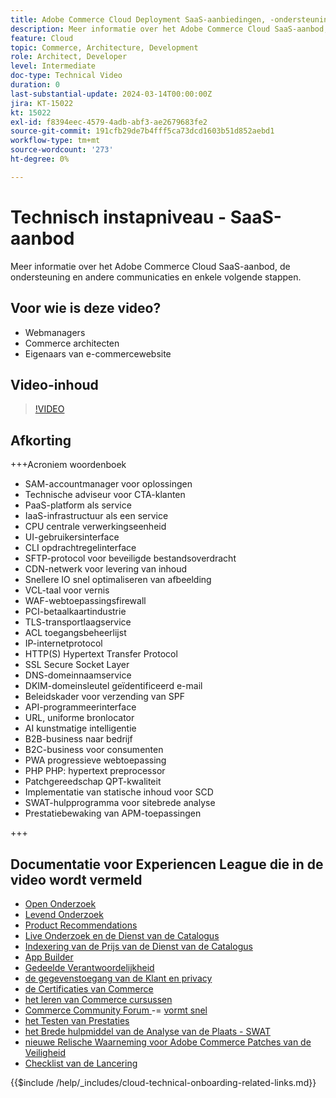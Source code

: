 ```yaml
---
title: Adobe Commerce Cloud Deployment SaaS-aanbiedingen, -ondersteuning en andere communicatie en enkele volgende stappen
description: Meer informatie over het Adobe Commerce Cloud SaaS-aanbod, de ondersteuning en andere communicaties en enkele volgende stappen.
feature: Cloud
topic: Commerce, Architecture, Development
role: Architect, Developer
level: Intermediate
doc-type: Technical Video
duration: 0
last-substantial-update: 2024-03-14T00:00:00Z
jira: KT-15022
kt: 15022
exl-id: f8394eec-4579-4adb-abf3-ae2679683fe2
source-git-commit: 191cfb29de7b4fff5ca73dcd1603b51d852aebd1
workflow-type: tm+mt
source-wordcount: '273'
ht-degree: 0%

---
```


# Technisch instapniveau - SaaS-aanbod

Meer informatie over het Adobe Commerce Cloud SaaS-aanbod, de ondersteuning en andere communicaties en enkele volgende stappen.

## Voor wie is deze video?

- Webmanagers
- Commerce architecten
- Eigenaars van e-commercewebsite

## Video-inhoud

>[!VIDEO](https://video.tv.adobe.com/v/3427902?learn=on)

## Afkorting

+++Acroniem woordenboek

- SAM-accountmanager voor oplossingen
- Technische adviseur voor CTA-klanten
- PaaS-platform als service
- IaaS-infrastructuur als een service
- CPU centrale verwerkingseenheid
- UI-gebruikersinterface
- CLI opdrachtregelinterface
- SFTP-protocol voor beveiligde bestandsoverdracht
- CDN-netwerk voor levering van inhoud
- Snellere IO snel optimaliseren van afbeelding
- VCL-taal voor vernis
- WAF-webtoepassingsfirewall
- PCI-betaalkaartindustrie
- TLS-transportlaagservice
- ACL toegangsbeheerlijst
- IP-internetprotocol
- HTTP(S) Hypertext Transfer Protocol
- SSL Secure Socket Layer
- DNS-domeinnaamservice
- DKIM-domeinsleutel geïdentificeerd e-mail
- Beleidskader voor verzending van SPF
- API-programmeerinterface
- URL, uniforme bronlocator
- AI kunstmatige intelligentie
- B2B-business naar bedrijf
- B2C-business voor consumenten
- PWA progressieve webtoepassing
- PHP PHP: hypertext preprocessor
- Patchgereedschap QPT-kwaliteit
- Implementatie van statische inhoud voor SCD
- SWAT-hulpprogramma voor sitebrede analyse
- Prestatiebewaking van APM-toepassingen

+++

## Documentatie voor Experiencen League die in de video wordt vermeld

- [ Open Onderzoek ](https://experienceleague.adobe.com/docs/commerce-cloud-service/user-guide/configure/service/opensearch.html)
- [ Levend Onderzoek ](https://experienceleague.adobe.com/docs/commerce-merchant-services/live-search/overview.html)
- [ Product Recommendations ](https://experienceleague.adobe.com/docs/commerce-merchant-services/product-recommendations/overview.html)
- [ Live Onderzoek en de Dienst van de Catalogus ](https://experienceleague.adobe.com/docs/events/adobe-developers-live-recordings/2023/nov2023/nov-commerce/commerce-search-and-catalog-service.html)
- [ Indexering van de Prijs van de Dienst van de Catalogus ](https://experienceleague.adobe.com/docs/commerce-merchant-services/price-indexer/price-indexing.html)
- [ App Builder ](https://experienceleague.adobe.com/docs/commerce-learn/tutorials/adobe-developer-app-builder/app-builder-technical-overview.html)
- [ Gedeelde Verantwoordelijkheid ](https://experienceleague.adobe.com/docs/commerce-operations/security-and-compliance/shared-responsibility.html)
- [ de gegevenstoegang van de Klant en privacy ](https://experienceleague.adobe.com/docs/commerce-knowledge-base/kb/announcements/commerce-announcements/adobe-support-customer-data-access-and-privacy.html)
- [ de Certificaties van Commerce ](https://experienceleague.adobe.com/docs/certification/program/technical-certifications/ac/ac-overview.html)
- [ het leren van Commerce cursussen ](https://learning.adobe.com/catalog.html?products=Commerce)
- [ Commerce Community Forum ](https://community.magento.com/)
-= [ vormt snel ](https://experienceleague.adobe.com/docs/commerce-cloud-service/user-guide/cdn/setup-fastly/fastly-configuration.html)
- [ het Testen van Prestaties ](https://experienceleague.adobe.com/en/docs/commerce-operations/implementation-playbook/best-practices/maintenance/backend-performance)
- [ het Brede hulpmiddel van de Analyse van de Plaats - SWAT ](https://experienceleague.adobe.com/docs/commerce-knowledge-base/kb/support-tools/site-wide-analysis-tool/swat-tool-overview.html?)
- [ nieuwe Relische Waarneming voor Adobe Commerce ](https://experienceleague.adobe.com/docs/commerce-operations/tools/observation-for-adobe-commerce/intro.html)
  [ Patches van de Veiligheid ](https://experienceleague.adobe.com/docs/commerce-operations/release/notes/security-patches/overview.html)
- [ Checklist van de Lancering ](https://experienceleague.adobe.com/docs/commerce-cloud-service/user-guide/launch/checklist.html)

{{$include /help/_includes/cloud-technical-onboarding-related-links.md}}
